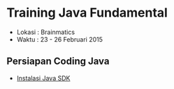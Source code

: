 # Training Java Fundamental #

* Lokasi : Brainmatics
* Waktu : 23 - 26 Februari 2015

## Persiapan Coding Java ##

* [Instalasi Java SDK](http://software.endy.muhardin.com/java/persiapan-coding-java/)
